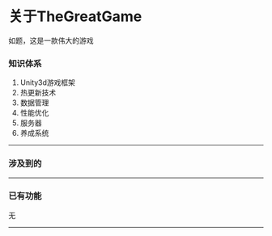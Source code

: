 # 关于TheGreatGame #
    
如题，这是一款伟大的游戏


### 知识体系 ###
1. Unity3d游戏框架
2. 热更新技术
3. 数据管理
4. 性能优化
5. 服务器
6. 养成系统
---

### 涉及到的 ###


---

### 已有功能 ###
无

---

